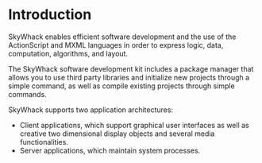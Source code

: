 # Introduction

SkyWhack enables efficient software development and the use of the ActionScript and MXML languages in order to express logic, data, computation, algorithms, and layout.

The SkyWhack software development kit includes a package manager that allows you to use third party libraries and initialize new projects through a simple command, as well as compile existing projects through simple commands.

SkyWhack supports two application architectures:

- Client applications, which support graphical user interfaces as well as creative two dimensional display objects and several media functionalities.
- Server applications, which maintain system processes.